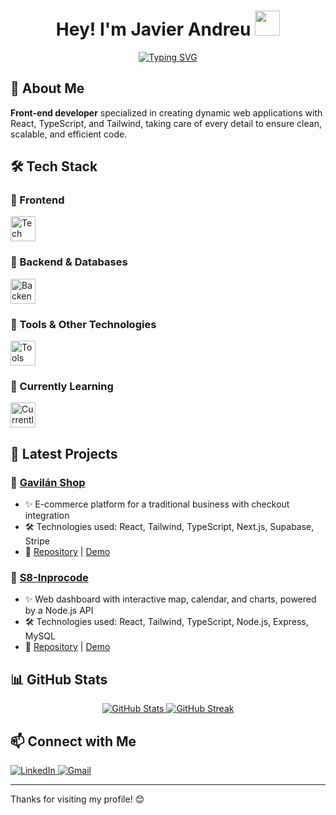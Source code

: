 <div align="center">
 <h1>Hey! I'm Javier Andreu <img src="https://raw.githubusercontent.com/innng/innng/master/assets/kyubey.gif" height="40" /></h1>
 <p>
   <a href="https://git.io/typing-svg">
     <img src="https://readme-typing-svg.demolab.com?font=Inter+Tight&weight=500&size=28&duration=4000&pause=3000&color=00BFFF&center=true&vCenter=true&width=820&height=50&lines=Frontend+Developer+%7C+React+%7C+TypeScript+%7C+Tailwind;'Creativity+is+intelligence+having+fun'" alt="Typing SVG" />
   </a>
 </p>
</div>

## 🚀 About Me

**Front-end developer** specialized in creating dynamic web applications with React, TypeScript, and Tailwind, taking care of every detail to ensure clean, scalable, and efficient code.

## 🛠️ Tech Stack

### 🔹 Frontend
<p align="left">
  <img src="https://skillicons.dev/icons?i=html,css,js,ts,react,tailwind,bootstrap,sass,next,vite&theme=dark" height="40px" alt="Tech Stack" />
</p>

### 🔹 Backend & Databases
<p align="left">
  <img src="https://skillicons.dev/icons?i=nodejs,express,mysql&theme=dark" height="40px" alt="Backend Stack" />
</p>

### 🔹 Tools & Other Technologies
<p align="left">
  <img src="https://skillicons.dev/icons?i=git,github,wordpress,photoshop&theme=dark" height="40px" alt="Tools" />
</p>

### 🔹 Currently Learning
<p align="left">
  <img src="https://skillicons.dev/icons?i=mongodb,astro,figma&theme=dark" height="40px" alt="Currently Learning" />
</p>

## 📌 Latest Projects

### 🔹 [Gavilán Shop](https://github.com/dracudev/gavilan-shop)
- ✨ E-commerce platform for a traditional business with checkout integration
- 🛠️ Technologies used: React, Tailwind, TypeScript, Next.js, Supabase, Stripe
- 🔗 [Repository](https://github.com/dracudev/gavilan-shop) | [Demo](https://gavilan-shop.vercel.app/)

### 🔹 [S8-Inprocode](https://github.com/dracudev/S8-Inprocode)
- ✨ Web dashboard with interactive map, calendar, and charts, powered by a Node.js API
- 🛠️ Technologies used: React, Tailwind, TypeScript, Node.js, Express, MySQL
- 🔗 [Repository](https://github.com/dracudev/S8-Inprocode) | [Demo](https://s8-inprocode-frontend.vercel.app/)

## 📊 GitHub Stats

<p align="center">
  <a href="https://github.com/dracudev">
    <img src="https://github-readme-stats.vercel.app/api?username=dracudev&show_icons=true&theme=tokyonight" alt="GitHub Stats" />
  </a>
  <a href="https://github.com/DenverCoder1/github-readme-streak-stats">
    <img src="https://streak-stats.demolab.com?user=dracudev&theme=tokyonight" alt="GitHub Streak" />
  </a>
</p>

## 📫 Connect with Me
<p align="left">
  <a href="https://www.linkedin.com/in/javier-andreu-peralta" target="_blank">
    <img src="https://img.shields.io/badge/LinkedIn-0077B5?style=for-the-badge&logo=linkedin&logoColor=white" alt="LinkedIn" />
  </a>
  <a href="mailto:andreujavier99@gmail.com" target="_blank">
    <img src="https://img.shields.io/badge/Gmail-D14836?style=for-the-badge&logo=gmail&logoColor=white" alt="Gmail" />
  </a>
</p>

---
Thanks for visiting my profile! 😊

